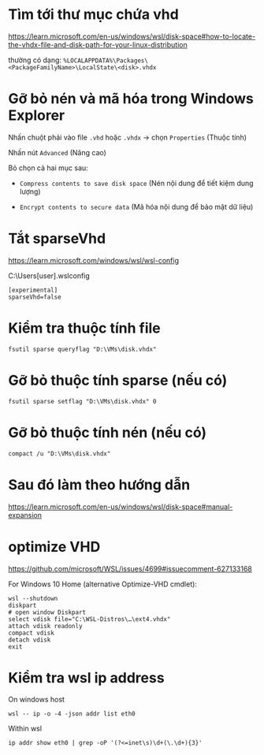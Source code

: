 # Tìm tới thư mục chứa vhd
https://learn.microsoft.com/en-us/windows/wsl/disk-space#how-to-locate-the-vhdx-file-and-disk-path-for-your-linux-distribution

thường có dạng: `%LOCALAPPDATA%\Packages\<PackageFamilyName>\LocalState\<disk>.vhdx`

# Gỡ bỏ nén và mã hóa trong Windows Explorer

Nhấn chuột phải vào file `.vhd` hoặc `.vhdx` → chọn `Properties` (Thuộc tính)

Nhấn nút `Advanced` (Nâng cao)

Bỏ chọn cả hai mục sau:

- `Compress contents to save disk space` (Nén nội dung để tiết kiệm dung lượng)

- `Encrypt contents to secure data` (Mã hóa nội dung để bảo mật dữ liệu)

# Tắt sparseVhd 
https://learn.microsoft.com/windows/wsl/wsl-config

C:\Users\[user]\.wslconfig
```
[experimental]
sparseVhd=false
```


# Kiểm tra thuộc tính file
```
fsutil sparse queryflag "D:\VMs\disk.vhdx"
```
# Gỡ bỏ thuộc tính sparse (nếu có)
```
fsutil sparse setflag "D:\VMs\disk.vhdx" 0
```

# Gỡ bỏ thuộc tính nén (nếu có)
```
compact /u "D:\VMs\disk.vhdx"
```

# Sau đó làm theo hướng dẫn
https://learn.microsoft.com/en-us/windows/wsl/disk-space#manual-expansion

# optimize VHD
https://github.com/microsoft/WSL/issues/4699#issuecomment-627133168

For Windows 10 Home (alternative Optimize-VHD cmdlet):

```
wsl --shutdown
diskpart
# open window Diskpart
select vdisk file="C:\WSL-Distros\…\ext4.vhdx"
attach vdisk readonly
compact vdisk
detach vdisk
exit
```

# Kiểm tra wsl ip address

On windows host
```
wsl -- ip -o -4 -json addr list eth0
```
Within wsl
```
ip addr show eth0 | grep -oP '(?<=inet\s)\d+(\.\d+){3}'
```
